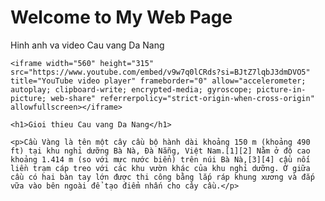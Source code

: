 <!DOCTYPE html>
<html lang="en">
<head>
    <meta charset="UTF-8">
    <meta name="Cau vang Da Nang" content="width=device-width, initial-scale=1.0">
    <title>Cau vang Da Nang</title>
</head>
<body>
    <h1>Welcome to My Web Page</h1>
    <p>Hinh anh va video Cau vang Da Nang</p>

    <iframe width="560" height="315" src="https://www.youtube.com/embed/v9w7q0lCRds?si=BJtZ7lqbJ3dmDVO5" title="YouTube video player" frameborder="0" allow="accelerometer; autoplay; clipboard-write; encrypted-media; gyroscope; picture-in-picture; web-share" referrerpolicy="strict-origin-when-cross-origin" allowfullscreen></iframe>

</body>
</html>
<head>
    <meta charset="UTF-8">
    <meta name="viewport" content="width=device-width, initial-scale=1.0">
    <title>Gioi thieu Cau vang Da Nang</title>
</head>
<body>

    <h1>Gioi thieu Cau vang Da Nang</h1>
    
    <p>Cầu Vàng là tên một cây cầu bộ hành dài khoảng 150 m (khoảng 490 ft) tại khu nghỉ dưỡng Bà Nà, Đà Nẵng, Việt Nam.[1][2] Nằm ở độ cao khoảng 1.414 m (so với mực nước biển) trên núi Bà Nà,[3][4] cầu nối liền trạm cáp treo với các khu vườn khác của khu nghỉ dưỡng. Ở giữa cầu có hai bàn tay lớn được thi công bằng lắp ráp khung xương và đắp vữa vào bên ngoài để tạo điểm nhấn cho cây cầu.</p>
